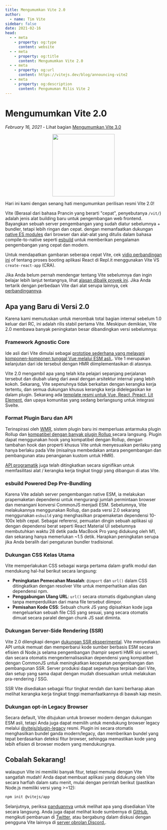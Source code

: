 ```yaml
---
title: Mengumumkan Vite 2.0
author:
  - name: Tim Vite
sidebar: false
date: 2021-02-16
head:
  - - meta
    - property: og:type
      content: website
  - - meta
    - property: og:title
      content: Mengumumkan Vite 2.0
  - - meta
    - property: og:url
      content: https://vitejs.dev/blog/announcing-vite2
  - - meta
    - property: og:description
      content: Pengumuman Rilis Vite 2
---
```


# Mengumumkan Vite 2.0

_February 16, 2021_ - Lihat bagian [Mengumumkan Vite 3.0](./announcing-vite3.md)

<p style="text-align:center">
  <img src="/logo.svg" style="height:200px">
</p>

Hari ini kami dengan senang hati mengumumkan perilisan resmi Vite 2.0!

Vite (Berasal dari bahasa Prancin yang berarti "cepat", penyebutanya `/vit/`) adalah jenis alat building baru untuk pengembangan web frontend. Bayangkan sebuah server pengembangan yang sudah diatur sebelumnya + bundler, tetapi lebih ringan dan cepat. dengan memanfaatkan dukungan [native ES modules](https://developer.mozilla.org/en-US/docs/Web/JavaScript/Guide/Modules) dari browser dan alat-alat yang ditulis dalam bahasa compile-to-native seperti [esbuild](https://esbuild.github.io/) untuk memberikan pengalaman pengembangan yang cepat dan modern.

Untuk mendapatkan gambaran seberapa cepat Vite, cek [vidio perbandingan ini](https://twitter.com/amasad/status/1355379680275128321) of tentang proses booting aplikasi React di Repl.it menggunakan Vite VS `create-react-app` (CRA).

Jika Anda belum pernah mendengar tentang Vite sebelumnya dan ingin belajar lebih lanjut tentangnya, lihat [alasan dibalik proyek ini](https://vitejs.dev/guide/why.html). Jika Anda tertarik dengan perbedaan Vite dari alat serupa lainnya, cek [perbandingannya](https://vitejs.dev/guide/comparisons.html).

## Apa yang Baru di Versi 2.0

Karena kami memutuskan untuk merombak total bagian internal sebelum 1.0 keluar dari RC, ini adalah rilis stabil pertama Vite. Meskipun demikian, Vite 2.0 membawa banyak peningkatan besar dibandingkan versi sebelumnya:

### Framework Agnostic Core

Ide asli dari Vite dimulai sebagai [ prototipe sederhana yang melayani komponen-komponen tunggal Vue melalui ESM asli.](https://github.com/vuejs/vue-dev-server). Vite 1 merupakan kelanjutan dari ide tersebut dengan HMR diimplementasikan di atasnya.

Vite 2.0 mengambil apa yang telah kita pelajari sepanjang perjalanan tersebut dan diubah ulang dari awal dengan arsitektur internal yang lebih kokoh. Sekarang, Vite sepenuhnya tidak berkaitan dengan kerangka kerja tertentu, dan semua dukungan khusus kerangka kerja didelegasikan ke dalam plugin. Sekarang ada [ template resmi untuk Vue, React, Preact, Lit Element](https://github.com/vitejs/vite/tree/main/packages/create-vite), dan upaya komunitas yang sedang berlangsung untuk integrasi Svelte.

### Format Plugin Baru dan API

Terinspirasi oleh [WMR](https://github.com/preactjs/wmr), sistem plugin baru ini memperluas antarmuka plugin Rollup dan [ kompatibel dengan banyak plugin Rollup ](https://vite-rollup-plugins.patak.dev/) secara langsung. Plugin dapat menggunakan hook yang kompatibel dengan Rollup, dengan tambahan hook dan properti khusus Vite untuk menyesuaikan perilaku yang hanya berlaku pada Vite (misalnya membedakan antara pengembangan dan pembangunan atau penanganan kustom untuk HMR).

 [API programatik](https://vitejs.dev/guide/api-javascript.html) juga telah ditingkatkan secara signifikan untuk memfasilitasi alat / kerangka kerja tingkat tinggi yang dibangun di atas Vite.

### esbuild Powered Dep Pre-Bundling

Karena Vite adalah server pengembangan native ESM, ia melakukan prapemaketan dependensi untuk mengurangi jumlah permintaan browser dan menangani konversi CommonJS menjadi ESM. Sebelumnya, Vite melakukannya menggunakan Rollup, dan pada versi 2.0 sekarang menggunakan `esbuild` yang menghasilkan prapemaketan dependensi 10-100x lebih cepat. Sebagai referensi, pemuatan dingin sebuah aplikasi uji dengan dependensi berat seperti React Material UI sebelumnya membutuhkan waktu 28 detik pada MacBook Pro yang didukung oleh M1, dan sekarang hanya memerlukan ~1.5 detik. Harapkan peningkatan serupa jika Anda beralih dari pengaturan bundler tradisional.

### Dukungan CSS Kelas Utama

Vite memperlakukan CSS sebagai warga pertama dalam grafik modul dan mendukung hal-hal berikut secara langsung:

- **Peningkatan Pemecahan Masalah**: `@import` dan `url()` dalam CSS ditingkatkan dengan resolver Vite untuk memperhatikan alias dan dependensi npm.
- **Penggabungan Ulang URL**: `url()` secara otomatis digabungkan ulang tanpa memperdulikan dari mana file tersebut diimpor.
- **Pemisahan Kode CSS**: Sebuah chunk JS yang dipisahkan kode juga mengeluarkan sebuah file CSS yang sesuai, yang secara otomatis dimuat secara paralel dengan chunk JS saat diminta.

### Dukungan Server-Side Rendering (SSR)

Vite 2.0 dilengkapi dengan [ dukungan SSR eksperimental](https://vitejs.dev/guide/ssr.html). Vite menyediakan API untuk memuat dan memperbarui kode sumber berbasis ESM secara efisien di Node.js selama pengembangan (hampir seperti HMR sisi server), dan secara otomatis mengexternalisasikan dependensi yang kompatibel dengan CommonJS untuk meningkatkan kecepatan pengembangan dan pembangunan SSR. Server produksi dapat sepenuhnya terpisah dari Vite, dan setup yang sama dapat dengan mudah disesuaikan untuk melakukan pra-rendering / SSG.

SSR Vite disediakan sebagai fitur tingkat rendah dan kami berharap akan melihat kerangka kerja tingkat tinggi memanfaatkannya di bawah kap mesin.

### Dukungan opt-in Legacy Browser 

Secara default, Vite ditujukan untuk browser modern dengan dukungan ESM asli, tetapi Anda juga dapat memilih untuk mendukung browser legacy melalui [@vitejs/plugin-legacy](https://github.com/vitejs/vite/tree/main/packages/plugin-legacy) resmi. Plugin ini secara otomatis menghasilkan bundel ganda modern/legacy, dan memberikan bundel yang tepat berdasarkan deteksi fitur browser, sehingga memastikan kode yang lebih efisien di browser modern yang mendukungnya.

## Cobalah Sekarang!

walaupun Vite ini memiliki banyak fitur, tetapi memulai dengan Vite sangatlah mudah! Anda dapat membuat aplikasi yang didukung oleh Vite secara harfiah dalam satu menit, mulai dengan perintah berikut (pastikan Node.js memiliki versi yang >=12):

```bash
npm init @vitejs/app
```

Selanjutnya, periksa [panduannya](https://vitejs.dev/guide/) untuk melihat apa yang disediakan Vite secara langsung. Anda juga dapat melihat kode sumbernya di [GitHub](https://github.com/vitejs/vite), mengikuti pembaruan di [Twitter](https://twitter.com/vite_js), atau bergabung dalam diskusi dengan pengguna Vite lainnya di [server obrolan Discord.](http://chat.vitejs.dev/).
